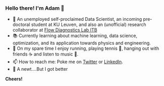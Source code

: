 ### Hello there! I'm Adam 👋

- 🔭 An unemployed self-proclaimed Data Scientist, an incoming pre-doctoral student at KU Leuven, and also an (unofficial) research collaborator at [Flow Diagnostics Lab ITB](https://flowdiagnostics.ftmd.itb.ac.id/)
- :books: Currently learning about machine learning, data science, optimization, and its application towards physics and engineering.
- :tennis: On my spare time I enjoy running, playing tennis :tennis:, hanging out with friends :coffee: and listen to music :musical_note:.
- 📫 How to reach me: Poke me on [Twitter](https://twitter.com/adamghifarif) or [LinkedIn](https://www.linkedin.com/in/ghifariadamf/).
- :lizard: A newt....But I got better 

**Cheers!**
